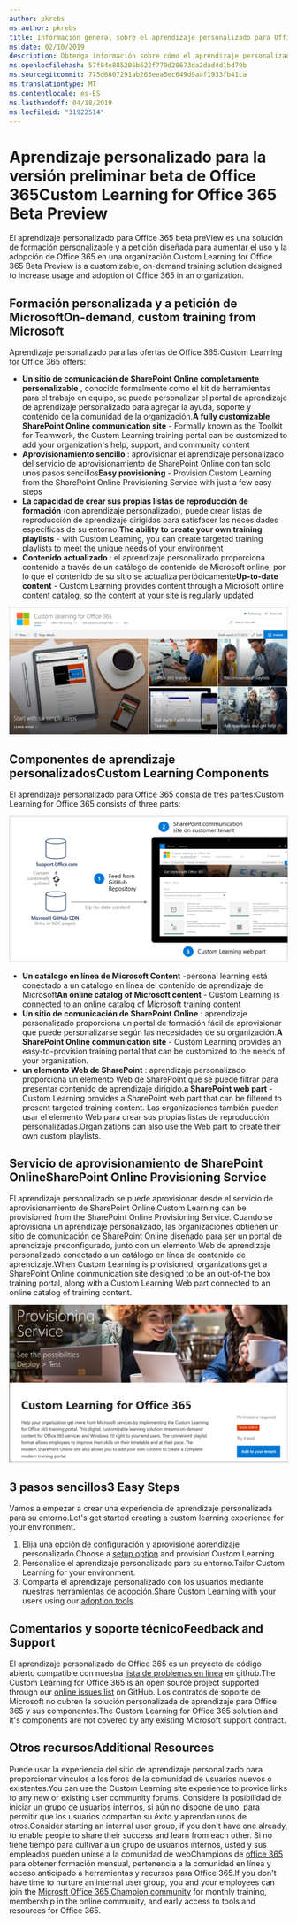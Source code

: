 ```yaml
---
author: pkrebs
ms.author: pkrebs
title: Información general sobre el aprendizaje personalizado para Office 365 solución de código abierto
ms.date: 02/10/2019
description: Obtenga información sobre cómo el aprendizaje personalizado de Office 365 puede acelerar el uso y la adopción de Office 365 en su organización. Nuestras soluciones incluyen un elemento web personalizado de SharePoint Online y un moderno sitio de aprendizaje de comunicaciones de SharePoint Online que se aprovisiona fácilmente en el inquilino de Office 365.
ms.openlocfilehash: 57f84e885206b622f779d20673da2dad4d1bd79b
ms.sourcegitcommit: 775d6807291ab263eea5ec649d9aaf1933fb41ca
ms.translationtype: MT
ms.contentlocale: es-ES
ms.lasthandoff: 04/18/2019
ms.locfileid: "31922514"
---
```

# <a name="custom-learning-for-office-365-beta-preview"></a><span data-ttu-id="02711-104">Aprendizaje personalizado para la versión preliminar beta de Office 365</span><span class="sxs-lookup"><span data-stu-id="02711-104">Custom Learning for Office 365 Beta Preview</span></span>
<span data-ttu-id="02711-105">El aprendizaje personalizado para Office 365 beta preView es una solución de formación personalizable y a petición diseñada para aumentar el uso y la adopción de Office 365 en una organización.</span><span class="sxs-lookup"><span data-stu-id="02711-105">Custom Learning for Office 365 Beta Preview is a customizable, on-demand training solution designed to increase usage and adoption of Office 365 in an organization.</span></span>  

## <a name="on-demand-custom-training-from-microsoft"></a><span data-ttu-id="02711-106">Formación personalizada y a petición de Microsoft</span><span class="sxs-lookup"><span data-stu-id="02711-106">On-demand, custom training from Microsoft</span></span>

<span data-ttu-id="02711-107">Aprendizaje personalizado para las ofertas de Office 365:</span><span class="sxs-lookup"><span data-stu-id="02711-107">Custom Learning for Office 365 offers:</span></span>

- <span data-ttu-id="02711-108">**Un sitio de comunicación de SharePoint Online completamente personalizable** , conocido formalmente como el kit de herramientas para el trabajo en equipo, se puede personalizar el portal de aprendizaje de aprendizaje personalizado para agregar la ayuda, soporte y contenido de la comunidad de la organización.</span><span class="sxs-lookup"><span data-stu-id="02711-108">**A fully customizable SharePoint Online communication site** - Formally known as the Toolkit for Teamwork, the Custom Learning training portal can be customized to add your organization's help, support, and community content</span></span>
- <span data-ttu-id="02711-109">**Aprovisionamiento sencillo** : aprovisionar el aprendizaje personalizado del servicio de aprovisionamiento de SharePoint Online con tan solo unos pasos sencillos</span><span class="sxs-lookup"><span data-stu-id="02711-109">**Easy provisioning** - Provision Custom Learning from the SharePoint Online Provisioning Service with just a few easy steps</span></span>
- <span data-ttu-id="02711-110">**La capacidad de crear sus propias listas de reproducción de formación** (con aprendizaje personalizado), puede crear listas de reproducción de aprendizaje dirigidas para satisfacer las necesidades específicas de su entorno.</span><span class="sxs-lookup"><span data-stu-id="02711-110">**The ability to create your own training playlists** - with Custom Learning, you can create targeted training playlists to meet the unique needs of your environment</span></span>
- <span data-ttu-id="02711-111">**Contenido actualizado** : el aprendizaje personalizado proporciona contenido a través de un catálogo de contenido de Microsoft online, por lo que el contenido de su sitio se actualiza periódicamente</span><span class="sxs-lookup"><span data-stu-id="02711-111">**Up-to-date content** - Custom Learning provides content through a Microsoft online content catalog, so the content at your site is regularly updated</span></span>

![CG-Introducing. png](media/cg-introducing.png)

## <a name="custom-learning-components"></a><span data-ttu-id="02711-113">Componentes de aprendizaje personalizados</span><span class="sxs-lookup"><span data-stu-id="02711-113">Custom Learning Components</span></span>
<span data-ttu-id="02711-114">El aprendizaje personalizado para Office 365 consta de tres partes:</span><span class="sxs-lookup"><span data-stu-id="02711-114">Custom Learning for Office 365 consists of three parts:</span></span> 

![CG-howitworks. png](media/cg-howitworks.png)

- <span data-ttu-id="02711-116">**Un catálogo en línea de Microsoft Content** -personal learning está conectado a un catálogo en línea del contenido de aprendizaje de Microsoft</span><span class="sxs-lookup"><span data-stu-id="02711-116">**An online catalog of Microsoft content** - Custom Learning is connected to an online catalog of Microsoft training content</span></span>
- <span data-ttu-id="02711-117">**Un sitio de comunicación de SharePoint Online** : aprendizaje personalizado proporciona un portal de formación fácil de aprovisionar que puede personalizarse según las necesidades de su organización.</span><span class="sxs-lookup"><span data-stu-id="02711-117">**A SharePoint Online communication site** - Custom Learning provides an easy-to-provision training portal that can be customized to the needs of your organization.</span></span>
- <span data-ttu-id="02711-118">**un elemento Web de SharePoint** : aprendizaje personalizado proporciona un elemento Web de SharePoint que se puede filtrar para presentar contenido de aprendizaje dirigido.</span><span class="sxs-lookup"><span data-stu-id="02711-118">**a SharePoint web part** - Custom Learning provides a SharePoint web part that can be filtered to present targeted training content.</span></span> <span data-ttu-id="02711-119">Las organizaciones también pueden usar el elemento Web para crear sus propias listas de reproducción personalizadas.</span><span class="sxs-lookup"><span data-stu-id="02711-119">Organizations can also use the Web part to create their own custom playlists.</span></span>

## <a name="sharepoint-online-provisioning-service"></a><span data-ttu-id="02711-120">Servicio de aprovisionamiento de SharePoint Online</span><span class="sxs-lookup"><span data-stu-id="02711-120">SharePoint Online Provisioning Service</span></span> 
<span data-ttu-id="02711-121">El aprendizaje personalizado se puede aprovisionar desde el servicio de aprovisionamiento de SharePoint Online.</span><span class="sxs-lookup"><span data-stu-id="02711-121">Custom Learning can be provisioned from the SharePoint Online Provisioning Service.</span></span> <span data-ttu-id="02711-122">Cuando se aprovisiona un aprendizaje personalizado, las organizaciones obtienen un sitio de comunicación de SharePoint Online diseñado para ser un portal de aprendizaje preconfigurado, junto con un elemento Web de aprendizaje personalizado conectado a un catálogo en línea de contenido de aprendizaje.</span><span class="sxs-lookup"><span data-stu-id="02711-122">When Custom Learning is provisioned, organizations get a SharePoint Online communication site designed to be an out-of-the box training portal, along with a Custom Learning Web part connected to an online catalog of training content.</span></span> 

![CG-provision. png](media/cg-provision.png)

## <a name="3-easy-steps"></a><span data-ttu-id="02711-124">3 pasos sencillos</span><span class="sxs-lookup"><span data-stu-id="02711-124">3 Easy Steps</span></span>
<span data-ttu-id="02711-125">Vamos a empezar a crear una experiencia de aprendizaje personalizada para su entorno.</span><span class="sxs-lookup"><span data-stu-id="02711-125">Let's get started creating a custom learning experience for your environment.</span></span>
1. <span data-ttu-id="02711-126">Elija una [opción de configuración](custom_setupoptions.md) y aprovisione aprendizaje personalizado.</span><span class="sxs-lookup"><span data-stu-id="02711-126">Choose a [setup option](custom_setupoptions.md) and provision Custom Learning.</span></span>  
2. <span data-ttu-id="02711-127">Personalice el aprendizaje personalizado para su entorno.</span><span class="sxs-lookup"><span data-stu-id="02711-127">Tailor Custom Learning for your environment.</span></span>
3. <span data-ttu-id="02711-128">Comparta el aprendizaje personalizado con los usuarios mediante nuestras [herramientas de adopción](driveadoption.md).</span><span class="sxs-lookup"><span data-stu-id="02711-128">Share Custom Learning with your users using our [adoption tools](driveadoption.md).</span></span>

## <a name="feedback-and-support"></a><span data-ttu-id="02711-129">Comentarios y soporte técnico</span><span class="sxs-lookup"><span data-stu-id="02711-129">Feedback and Support</span></span>

<span data-ttu-id="02711-130">El aprendizaje personalizado de Office 365 es un proyecto de código abierto compatible con nuestra [lista de problemas en línea](https://aka.ms/CustomLearningHelp) en github.</span><span class="sxs-lookup"><span data-stu-id="02711-130">The Custom Learning for Office 365 is an open source project supported through our [online issues list](https://aka.ms/CustomLearningHelp) on GitHub.</span></span> <span data-ttu-id="02711-131">Los contratos de soporte de Microsoft no cubren la solución personalizada de aprendizaje para Office 365 y sus componentes.</span><span class="sxs-lookup"><span data-stu-id="02711-131">The Custom Learning for Office 365 solution and it's components are not covered by any existing Microsoft support contract.</span></span>  

## <a name="additional-resources"></a><span data-ttu-id="02711-132">Otros recursos</span><span class="sxs-lookup"><span data-stu-id="02711-132">Additional Resources</span></span>
<span data-ttu-id="02711-133">Puede usar la experiencia del sitio de aprendizaje personalizado para proporcionar vínculos a los foros de la comunidad de usuarios nuevos o existentes.</span><span class="sxs-lookup"><span data-stu-id="02711-133">You can use the Custom Learning site experience to provide links to any new or existing user community forums.</span></span> <span data-ttu-id="02711-134">Considere la posibilidad de iniciar un grupo de usuarios internos, si aún no dispone de uno, para permitir que los usuarios compartan su éxito y aprendan unos de otros.</span><span class="sxs-lookup"><span data-stu-id="02711-134">Consider starting an internal user group, if you don't have one already, to enable people to share their success and learn from each other.</span></span>  <span data-ttu-id="02711-135">Si no tiene tiempo para cultivar a un grupo de usuarios internos, usted y sus empleados pueden unirse a la comunidad de webChampions de [office 365](https://aka.ms/O365Champions) para obtener formación mensual, pertenencia a la comunidad en línea y acceso anticipado a herramientas y recursos para Office 365.</span><span class="sxs-lookup"><span data-stu-id="02711-135">If you don't have time to nurture an internal user group, you and your employees can join the [Microsft Office 365 Champion community](https://aka.ms/O365Champions) for monthly training, membership in the online community, and early access to tools and resources for Office 365.</span></span>